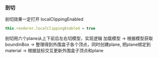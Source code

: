 ### 剖切
剖切效果一定打开 localClippingEnabled
```js
this.renderer.localClippingEnabled = true
```
剖切用六个plane从上下前后左右切模型，实现逻辑 加载模型 -> 根据模型获取boundinBox -> 整理得到外围盒子各个顶点，同时创建plane, 把plane绑定到material -> 根据鼠标交互更新外围盒子顶点和plane